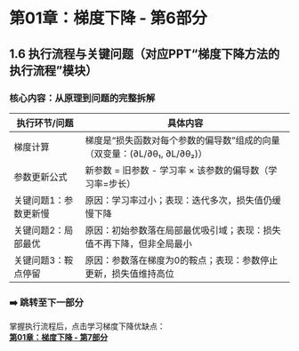 # 第01章：梯度下降 - 第6部分
## 1.6 执行流程与关键问题（对应PPT“梯度下降方法的执行流程”模块）  
### 核心内容：从原理到问题的完整拆解  
| 执行环节/问题  | 具体内容                                                                 | 
|----------------|--------------------------------------------------------------------------|
| 梯度计算       | 梯度是“损失函数对每个参数的偏导数”组成的向量（双变量：(∂L/∂θ₁, ∂L/∂θ₂)） | 
| 参数更新公式   | 新参数 = 旧参数 - 学习率 × 该参数的偏导数（学习率=步长）                 | 
| 关键问题1：参数更新慢 | 原因：学习率过小；表现：迭代多次，损失值仍缓慢下降                         | 
| 关键问题2：局部最优 | 原因：初始参数落在局部最优吸引域；表现：损失值不再下降，但非全局最小         |
| 关键问题3：鞍点停留 | 原因：参数落在梯度为0的鞍点；表现：参数停止更新，损失值维持高位             | 

### ➡️ 跳转至下一部分  
掌握执行流程后，点击学习梯度下降优缺点：  
**[第01章：梯度下降 - 第7部分](chter07.md)**
